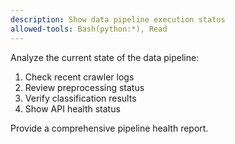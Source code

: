 ```yaml
---
description: Show data pipeline execution status
allowed-tools: Bash(python:*), Read
---
```


Analyze the current state of the data pipeline:

1. Check recent crawler logs
2. Review preprocessing status
3. Verify classification results
4. Show API health status

Provide a comprehensive pipeline health report.
